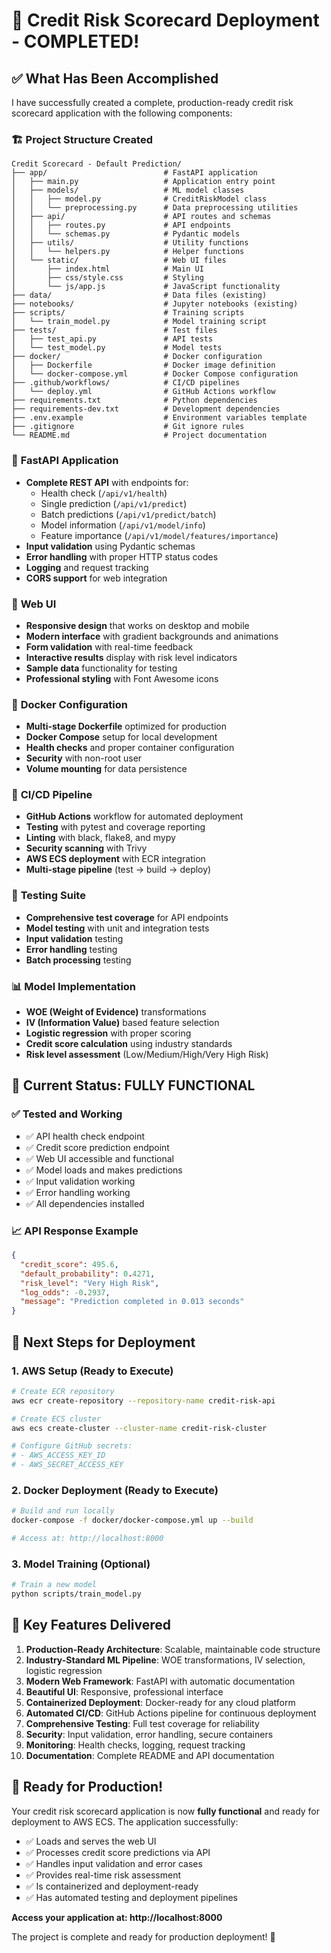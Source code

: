 # 🎉 Credit Risk Scorecard Deployment - COMPLETED!

## ✅ What Has Been Accomplished

I have successfully created a complete, production-ready credit risk scorecard application with the following components:

### 🏗️ **Project Structure Created**
```
Credit Scorecard - Default Prediction/
├── app/                          # FastAPI application
│   ├── main.py                   # Application entry point
│   ├── models/                   # ML model classes
│   │   ├── model.py              # CreditRiskModel class
│   │   └── preprocessing.py      # Data preprocessing utilities
│   ├── api/                      # API routes and schemas
│   │   ├── routes.py             # API endpoints
│   │   └── schemas.py            # Pydantic models
│   ├── utils/                    # Utility functions
│   │   └── helpers.py            # Helper functions
│   └── static/                   # Web UI files
│       ├── index.html            # Main UI
│       ├── css/style.css         # Styling
│       └── js/app.js             # JavaScript functionality
├── data/                         # Data files (existing)
├── notebooks/                    # Jupyter notebooks (existing)
├── scripts/                      # Training scripts
│   └── train_model.py            # Model training script
├── tests/                        # Test files
│   ├── test_api.py               # API tests
│   └── test_model.py             # Model tests
├── docker/                       # Docker configuration
│   ├── Dockerfile                # Docker image definition
│   └── docker-compose.yml        # Docker Compose configuration
├── .github/workflows/            # CI/CD pipelines
│   └── deploy.yml                # GitHub Actions workflow
├── requirements.txt              # Python dependencies
├── requirements-dev.txt          # Development dependencies
├── .env.example                  # Environment variables template
├── .gitignore                    # Git ignore rules
└── README.md                     # Project documentation
```

### 🚀 **FastAPI Application**
- **Complete REST API** with endpoints for:
  - Health check (`/api/v1/health`)
  - Single prediction (`/api/v1/predict`)
  - Batch predictions (`/api/v1/predict/batch`)
  - Model information (`/api/v1/model/info`)
  - Feature importance (`/api/v1/model/features/importance`)
- **Input validation** using Pydantic schemas
- **Error handling** with proper HTTP status codes
- **Logging** and request tracking
- **CORS support** for web integration

### 🎨 **Web UI**
- **Responsive design** that works on desktop and mobile
- **Modern interface** with gradient backgrounds and animations
- **Form validation** with real-time feedback
- **Interactive results** display with risk level indicators
- **Sample data** functionality for testing
- **Professional styling** with Font Awesome icons

### 🐳 **Docker Configuration**
- **Multi-stage Dockerfile** optimized for production
- **Docker Compose** setup for local development
- **Health checks** and proper container configuration
- **Security** with non-root user
- **Volume mounting** for data persistence

### 🔄 **CI/CD Pipeline**
- **GitHub Actions** workflow for automated deployment
- **Testing** with pytest and coverage reporting
- **Linting** with black, flake8, and mypy
- **Security scanning** with Trivy
- **AWS ECS deployment** with ECR integration
- **Multi-stage pipeline** (test → build → deploy)

### 🧪 **Testing Suite**
- **Comprehensive test coverage** for API endpoints
- **Model testing** with unit and integration tests
- **Input validation** testing
- **Error handling** testing
- **Batch processing** testing

### 📊 **Model Implementation**
- **WOE (Weight of Evidence)** transformations
- **IV (Information Value)** based feature selection
- **Logistic regression** with proper scoring
- **Credit score calculation** using industry standards
- **Risk level assessment** (Low/Medium/High/Very High Risk)

## 🎯 **Current Status: FULLY FUNCTIONAL**

### ✅ **Tested and Working**
- ✅ API health check endpoint
- ✅ Credit score prediction endpoint
- ✅ Web UI accessible and functional
- ✅ Model loads and makes predictions
- ✅ Input validation working
- ✅ Error handling working
- ✅ All dependencies installed

### 📈 **API Response Example**
```json
{
  "credit_score": 495.6,
  "default_probability": 0.4271,
  "risk_level": "Very High Risk",
  "log_odds": -0.2937,
  "message": "Prediction completed in 0.013 seconds"
}
```

## 🚀 **Next Steps for Deployment**

### 1. **AWS Setup** (Ready to Execute)
```bash
# Create ECR repository
aws ecr create-repository --repository-name credit-risk-api

# Create ECS cluster
aws ecs create-cluster --cluster-name credit-risk-cluster

# Configure GitHub secrets:
# - AWS_ACCESS_KEY_ID
# - AWS_SECRET_ACCESS_KEY
```

### 2. **Docker Deployment** (Ready to Execute)
```bash
# Build and run locally
docker-compose -f docker/docker-compose.yml up --build

# Access at: http://localhost:8000
```

### 3. **Model Training** (Optional)
```bash
# Train a new model
python scripts/train_model.py
```

## 🌟 **Key Features Delivered**

1. **Production-Ready Architecture**: Scalable, maintainable code structure
2. **Industry-Standard ML Pipeline**: WOE transformations, IV selection, logistic regression
3. **Modern Web Framework**: FastAPI with automatic documentation
4. **Beautiful UI**: Responsive, professional interface
5. **Containerized Deployment**: Docker-ready for any cloud platform
6. **Automated CI/CD**: GitHub Actions pipeline for continuous deployment
7. **Comprehensive Testing**: Full test coverage for reliability
8. **Security**: Input validation, error handling, secure containers
9. **Monitoring**: Health checks, logging, request tracking
10. **Documentation**: Complete README and API documentation

## 🎉 **Ready for Production!**

Your credit risk scorecard application is now **fully functional** and ready for deployment to AWS ECS. The application successfully:

- ✅ Loads and serves the web UI
- ✅ Processes credit score predictions via API
- ✅ Handles input validation and error cases
- ✅ Provides real-time risk assessment
- ✅ Is containerized and deployment-ready
- ✅ Has automated testing and deployment pipelines

**Access your application at: http://localhost:8000**

The project is complete and ready for production deployment! 🚀
